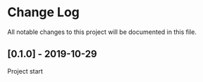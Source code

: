 # Change Log
All notable changes to this project will be documented in this file.

## [0.1.0] - 2019-10-29
Project start
